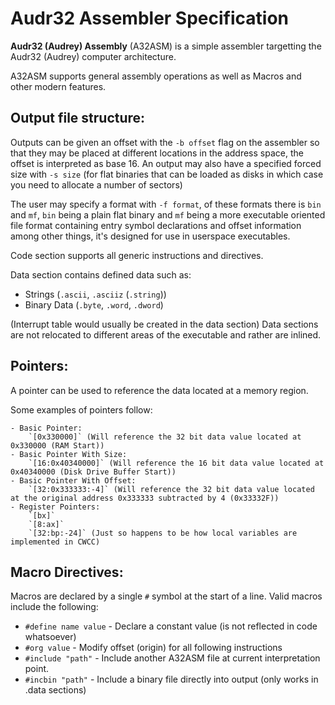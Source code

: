 # Audr32 Assembler Specification

**Audr32 (Audrey) Assembly** (A32ASM) is a simple assembler targetting the Audr32 (Audrey) computer architecture.

A32ASM supports general assembly operations as well as Macros and other modern features.

## Output file structure:

Outputs can be given an offset with the `-b offset` flag on the assembler so that they may be placed at different locations in the address space, the offset is interpreted as base 16.
An output may also have a specified forced size with `-s size` (for flat binaries that can be loaded as disks in which case you need to allocate a number of sectors)

The user may specify a format with `-f format`, of these formats there is `bin` and `mf`, `bin` being a plain flat binary and `mf` being a more executable oriented file format containing entry symbol declarations and offset information among other things, it's designed for use in userspace executables.


Code section supports all generic instructions and directives.

Data section contains defined data such as:
- Strings (`.ascii`, `.asciiz` (`.string`))
- Binary Data (`.byte`, `.word`, `.dword`)

(Interrupt table would usually be created in the data section)
Data sections are not relocated to different areas of the executable and rather are inlined.

## Pointers:

A pointer can be used to reference the data located at a memory region.

Some examples of pointers follow:

    - Basic Pointer:
        `[0x330000]` (Will reference the 32 bit data value located at 0x330000 (RAM Start))
    - Basic Pointer With Size:
        `[16:0x40340000]` (Will reference the 16 bit data value located at 0x40340000 (Disk Drive Buffer Start))
    - Basic Pointer With Offset:
        `[32:0x333333:-4]` (Will reference the 32 bit data value located at the original address 0x333333 subtracted by 4 (0x33332F))
    - Register Pointers:
        `[bx]`
        `[8:ax]`
        `[32:bp:-24]` (Just so happens to be how local variables are implemented in CWCC)

## Macro Directives:

Macros are declared by a single `#` symbol at the start of a line. Valid macros include the following:

- `#define name value`                            - Declare a constant value (is not reflected in code whatsoever)
- `#org value`                                    - Modify offset (origin) for all following instructions
- `#include "path"`                               - Include another A32ASM file at current interpretation point.
- `#incbin "path"`                                - Include a binary file directly into output (only works in .data sections)
